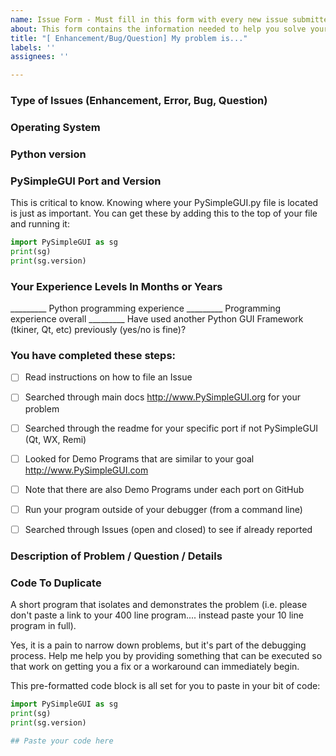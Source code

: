 ```yaml
---
name: Issue Form - Must fill in this form with every new issue submitted
about: This form contains the information needed to help you solve your problem
title: "[ Enhancement/Bug/Question] My problem is..."
labels: ''
assignees: ''

---
```


### Type of Issues (Enhancement, Error, Bug, Question)

### Operating System

### Python version

### PySimpleGUI Port and Version

This is critical to know.  Knowing where your PySimpleGUI.py file is located is just as important.  You can get these by adding this to the top of your file and running it:

```python
import PySimpleGUI as sg
print(sg)
print(sg.version)
```


### Your Experience Levels In Months or Years

_________ Python programming experience
_________ Programming experience overall
_________ Have used another Python GUI Framework (tkiner, Qt, etc) previously (yes/no is fine)?

### You have completed these steps:

- [ ] Read instructions on how to file an Issue
- [ ] Searched through main docs http://www.PySimpleGUI.org for your problem
- [ ] Searched through the readme for your specific port if not PySimpleGUI (Qt, WX, Remi)
- [ ] Looked for Demo Programs that are similar to your goal http://www.PySimpleGUI.com
- [ ] Note that there are also Demo Programs under each port on GitHub
- [ ] Run your program outside of your debugger (from a command line)
- [ ] Searched through Issues (open and closed) to see if already reported


### Description of Problem / Question / Details

### Code To Duplicate

A short program that isolates and demonstrates the problem (i.e. please don't paste a link to your 400 line program.... instead paste your 10 line program in full).  

Yes, it is a pain to narrow down problems, but it's part of the debugging process.  Help me help you by providing something that can be executed so that work on getting you a fix or a workaround can immediately begin.

This pre-formatted code block is all set for you to paste in your bit of code:

```python
import PySimpleGUI as sg
print(sg)
print(sg.version)

## Paste your code here

```
